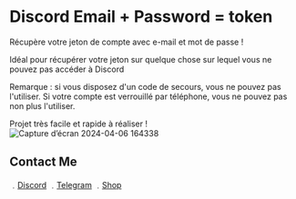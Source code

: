 # Discord Email + Password = token

Récupère votre jeton de compte avec e-mail et mot de passe !

Idéal pour récupérer votre jeton sur quelque chose sur lequel vous ne pouvez pas accéder à Discord

Remarque : si vous disposez d'un code de secours, vous ne pouvez pas l'utiliser. Si votre compte est verrouillé par téléphone, vous ne pouvez pas non plus l'utiliser.

Projet très facile et rapide à réaliser !
![Capture d’écran 2024-04-06 164338](https://github.com/IWcommunityFR/Discord-Email-Password-token/assets/158751385/29c09745-018f-4b33-adc5-8fe928463e24)

## Contact Me

﹒[Discord](https://discord.gg/fQXQZG5hvX)
﹒[Telegram](https://t.me/IWCommunityDiscord)
﹒[Shop](https://iwcommunity.sellpass.io/)

